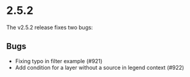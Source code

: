 # 2.5.2

The v2.5.2 release fixes two bugs:

## Bugs

 * Fixing typo in filter example (#921)
 * Add condition for a layer without a source in legend context (#922)
